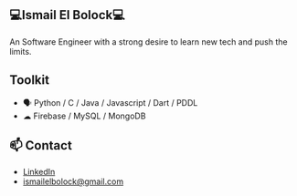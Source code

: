 ## 💻Ismail El Bolock💻

An Software Engineer with a strong desire to learn new tech and push the limits.

## Toolkit

* 🗣 Python / C / Java / Javascript / Dart / PDDL
* ☁ Firebase / MySQL / MongoDB

## 📫 Contact
- [LinkedIn](https://www.linkedin.com/in/ismail-el-bolock-92b728159/)
- ismailelbolock@gmail.com
